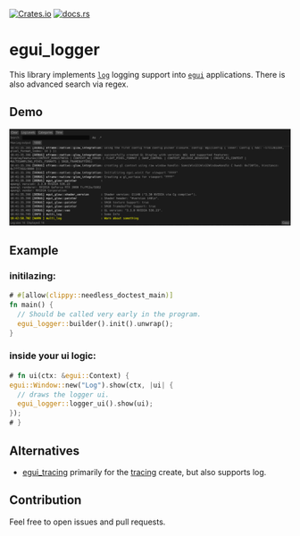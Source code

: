 [![Crates.io](https://img.shields.io/crates/v/egui_logger)](https://crates.io/crates/egui_logger)
[![docs.rs](https://img.shields.io/docsrs/egui_logger)](https://docs.rs/egui_logger/latest/egui_logger/)



# egui_logger
This library implements [`log`](https://crates.io/crates/log) logging support into [`egui`](https://crates.io/crates/egui) applications.
There is also advanced search via regex.

## Demo
![demo](images/egui_logger.png "Demo")

## Example

### initilazing:
```rust
# #[allow(clippy::needless_doctest_main)]
fn main() {
  // Should be called very early in the program.
  egui_logger::builder().init().unwrap(); 
}
```

### inside your ui logic:

```rust
# fn ui(ctx: &egui::Context) {
egui::Window::new("Log").show(ctx, |ui| {
  // draws the logger ui.
  egui_logger::logger_ui().show(ui);
});
# }
```

## Alternatives
- [egui_tracing](https://crates.io/crates/egui_tracing) primarily for the [tracing](https://crates.io/crates/tracing) create, but also supports log.

## Contribution
Feel free to open issues and pull requests.
